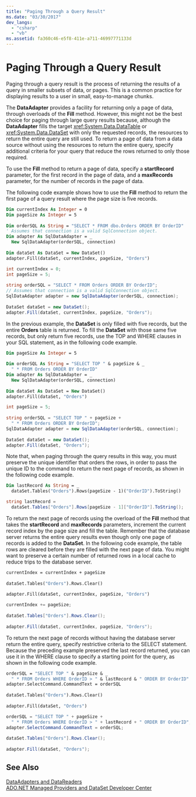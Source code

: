 ```yaml
---
title: "Paging Through a Query Result"
ms.date: "03/30/2017"
dev_langs: 
  - "csharp"
  - "vb"
ms.assetid: fa360c46-e5f8-411e-a711-46997771133d
---
```

# Paging Through a Query Result
Paging through a query result is the process of returning the results of a query in smaller subsets of data, or pages. This is a common practice for displaying results to a user in small, easy-to-manage chunks.  
  
 The **DataAdapter** provides a facility for returning only a page of data, through overloads of the **Fill** method. However, this might not be the best choice for paging through large query results because, although the **DataAdapter** fills the target <xref:System.Data.DataTable> or <xref:System.Data.DataSet> with only the requested records, the resources to return the entire query are still used. To return a page of data from a data source without using the resources to return the entire query, specify additional criteria for your query that reduce the rows returned to only those required.  
  
 To use the **Fill** method to return a page of data, specify a **startRecord** parameter, for the first record in the page of data, and a **maxRecords** parameter, for the number of records in the page of data.  
  
 The following code example shows how to use the **Fill** method to return the first page of a query result where the page size is five records.  
  
```vb  
Dim currentIndex As Integer = 0  
Dim pageSize As Integer = 5  
  
Dim orderSQL As String = "SELECT * FROM dbo.Orders ORDER BY OrderID"  
' Assumes that connection is a valid SqlConnection object.  
Dim adapter As SqlDataAdapter = _  
  New SqlDataAdapter(orderSQL, connection)  
  
Dim dataSet As DataSet = New DataSet()  
adapter.Fill(dataSet, currentIndex, pageSize, "Orders")  
```  
  
```csharp  
int currentIndex = 0;  
int pageSize = 5;  
  
string orderSQL = "SELECT * FROM Orders ORDER BY OrderID";  
// Assumes that connection is a valid SqlConnection object.  
SqlDataAdapter adapter = new SqlDataAdapter(orderSQL, connection);  
  
DataSet dataSet = new DataSet();  
adapter.Fill(dataSet, currentIndex, pageSize, "Orders");  
```  
  
 In the previous example, the **DataSet** is only filled with five records, but the entire **Orders** table is returned. To fill the **DataSet** with those same five records, but only return five records, use the TOP and WHERE clauses in your SQL statement, as in the following code example.  
  
```vb  
Dim pageSize As Integer = 5  
  
Dim orderSQL As String = "SELECT TOP " & pageSize & _  
  " * FROM Orders ORDER BY OrderID"  
Dim adapter As SqlDataAdapter = _  
  New SqlDataAdapter(orderSQL, connection)  
  
Dim dataSet As DataSet = New DataSet()  
adapter.Fill(dataSet, "Orders")   
```  
  
```csharp  
int pageSize = 5;  
  
string orderSQL = "SELECT TOP " + pageSize +   
  " * FROM Orders ORDER BY OrderID";  
SqlDataAdapter adapter = new SqlDataAdapter(orderSQL, connection);  
  
DataSet dataSet = new DataSet();  
adapter.Fill(dataSet, "Orders");  
```  
  
 Note that, when paging through the query results in this way, you must preserve the unique identifier that orders the rows, in order to pass the unique ID to the command to return the next page of records, as shown in the following code example.  
  
```vb  
Dim lastRecord As String = _  
  dataSet.Tables("Orders").Rows(pageSize - 1)("OrderID").ToString()  
```  
  
```csharp  
string lastRecord =   
  dataSet.Tables["Orders"].Rows[pageSize - 1]["OrderID"].ToString();  
```  
  
 To return the next page of records using the overload of the **Fill** method that takes the **startRecord** and **maxRecords** parameters, increment the current record index by the page size and fill the table. Remember that the database server returns the entire query results even though only one page of records is added to the **DataSet**. In the following code example, the table rows are cleared before they are filled with the next page of data. You might want to preserve a certain number of returned rows in a local cache to reduce trips to the database server.  
  
```vb  
currentIndex = currentIndex + pageSize  
  
dataSet.Tables("Orders").Rows.Clear()  
  
adapter.Fill(dataSet, currentIndex, pageSize, "Orders")  
```  
  
```csharp  
currentIndex += pageSize;  
  
dataSet.Tables["Orders"].Rows.Clear();  
  
adapter.Fill(dataSet, currentIndex, pageSize, "Orders");  
```  
  
 To return the next page of records without having the database server return the entire query, specify restrictive criteria to the SELECT statement. Because the preceding example preserved the last record returned, you can use it in the WHERE clause to specify a starting point for the query, as shown in the following code example.  
  
```vb  
orderSQL = "SELECT TOP " & pageSize & _  
  " * FROM Orders WHERE OrderID > " & lastRecord & " ORDER BY OrderID"  
adapter.SelectCommand.CommandText = orderSQL  
  
dataSet.Tables("Orders").Rows.Clear()  
  
adapter.Fill(dataSet, "Orders")  
```  
  
```csharp  
orderSQL = "SELECT TOP " + pageSize +   
  " * FROM Orders WHERE OrderID > " + lastRecord + " ORDER BY OrderID";  
adapter.SelectCommand.CommandText = orderSQL;  
  
dataSet.Tables["Orders"].Rows.Clear();  
  
adapter.Fill(dataSet, "Orders");  
```  
  
## See Also  
 [DataAdapters and DataReaders](../../../../docs/framework/data/adonet/dataadapters-and-datareaders.md)  
 [ADO.NET Managed Providers and DataSet Developer Center](https://go.microsoft.com/fwlink/?LinkId=217917)

